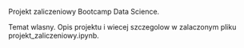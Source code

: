 Projekt zaliczeniowy Bootcamp Data Science.

Temat wlasny.
Opis projektu i wiecej szczegolow w zalaczonym pliku projekt_zaliczeniowy.ipynb.
